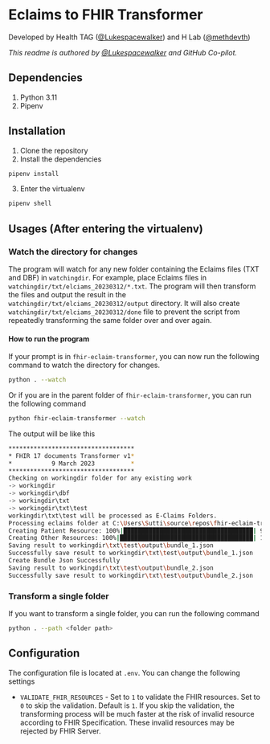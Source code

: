 # Eclaims to FHIR Transformer
Developed by Health TAG ([@Lukespacewalker](https://github.com/Lukespacewalker)) and H Lab ([@methdevth](https://github.com/methdevth))

*This readme is authored by [@Lukespacewalker](https://github.com/Lukespacewalker) and GitHub Co-pilot.*

## Dependencies
1. Python 3.11
2. Pipenv

## Installation
1. Clone the repository
2. Install the dependencies
```bash
pipenv install
```
3. Enter the virtualenv
```bash
pipenv shell
```

## Usages (After entering the virtualenv)
### Watch the directory for changes

The program will watch for any new folder containing the Eclaims files (TXT and DBF) in `watchingdir`.  For example, place Eclaims files in `watchingdir/txt/elciams_20230312/*.txt`. 
The program will then transform the files and output the result in the `watchingdir/txt/elciams_20230312/output` directory.
It will also create `watchingdir/txt/elciams_20230312/done` file to prevent the script from repeatedly transforming the same folder over and over again.

#### How to run the program
If your prompt is in `fhir-eclaim-transformer`, you can now run the following command to watch the directory for changes.
```bash
python . --watch
```
Or if you are in the parent folder of `fhir-eclaim-transformer`, you can run the following command
```bash
python fhir-eclaim-transformer --watch
```
The output will be like this
```bash
***********************************
* FHIR 17 documents Transformer v1*
*           9 March 2023          *
***********************************
Checking on workingdir folder for any existing work
-> workingdir
-> workingdir\dbf
-> workingdir\txt
-> workingdir\txt\test
workingdir\txt\test will be processed as E-Claims Folders.
Processing eclaims folder at C:\Users\Sutti\source\repos\fhir-eclaim-transformer\workingdir\txt\test
Creating Patient Resource: 100%|████████████████████████████████████| 9521/9521 [00:05<00:00, 1813.33it/s]
Creating Other Resources: 100%|█████████████████████████████████████| 14272/14272 [01:10<00:00, 202.02it/s]
Saving result to workingdir\txt\test\output\bundle_1.json
Successfully save result to workingdir\txt\test\output\bundle_1.json
Create Bundle Json Successfully
Saving result to workingdir\txt\test\output\bundle_2.json
Successfully save result to workingdir\txt\test\output\bundle_2.json
```

### Transform a single folder
If you want to transform a single folder, you can run the following command
```bash
python . --path <folder path>
```

## Configuration
The configuration file is located at `.env`.  You can change the following settings
- `VALIDATE_FHIR_RESOURCES` - Set to `1` to validate the FHIR resources.  Set to `0` to skip the validation. 
Default is `1`. If you skip the validation, the transforming process will be much faster at the risk of invalid resource 
according to FHIR Specification. These invalid resources may be rejected by FHIR Server.